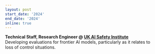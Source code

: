 ```yaml
---
layout: post
start_date: '2024'
end_date: '2024'
inline: true
---
```


**Technical Staff, Research Engineer @ [UK AI Safety Institute](https://www.gov.uk/government/publications/ai-safety-institute-overview/introducing-the-ai-safety-institute)**  
Developing evaluations for frontier AI models, particularly as it relates to loss of control situations.
